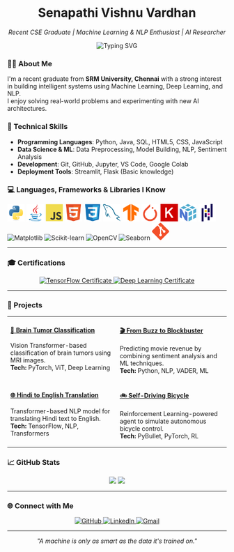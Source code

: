 <h1 align="center">Senapathi Vishnu Vardhan</h1>
<p align="center">
  <em>Recent CSE Graduate | Machine Learning & NLP Enthusiast | AI Researcher</em>
</p>

<p align="center">
  <img src="https://readme-typing-svg.demolab.com?font=Times+New+Roman&size=24&pause=1000&color=00F5FF&center=true&vCenter=true&width=500&lines=Looking+for+the+Data+Scientist+role" alt="Typing SVG" />
</p>



### 👨‍🎓 About Me

I'm a recent graduate from **SRM University, Chennai** with a strong interest in building intelligent systems using Machine Learning, Deep Learning, and NLP.  
I enjoy solving real-world problems and experimenting with new AI architectures.



### 🧠 Technical Skills

- **Programming Languages**: Python, Java, SQL, HTML5, CSS, JavaScript  
- **Data Science & ML**: Data Preprocessing, Model Building, NLP, Sentiment Analysis  
- **Development**: Git, GitHub, Jupyter, VS Code, Google Colab  
- **Deployment Tools**: Streamlit, Flask (Basic knowledge)



### 💻 Languages, Frameworks & Libraries I Know



<p align="left">
  <img src="https://raw.githubusercontent.com/devicons/devicon/master/icons/python/python-original.svg" alt="Python" width="40" height="40"/>
  <img src="https://raw.githubusercontent.com/devicons/devicon/master/icons/java/java-original.svg" alt="Java" width="40" height="40"/>
  <img src="https://raw.githubusercontent.com/devicons/devicon/master/icons/javascript/javascript-original.svg" alt="JavaScript" width="40" height="40"/>
  <img src="https://raw.githubusercontent.com/devicons/devicon/master/icons/html5/html5-original.svg" alt="HTML5" width="40" height="40"/>
  <img src="https://raw.githubusercontent.com/devicons/devicon/master/icons/css3/css3-original.svg" alt="CSS3" width="40" height="40"/>
  <img src="https://raw.githubusercontent.com/devicons/devicon/master/icons/mysql/mysql-original.svg" alt="MySQL" width="40" height="40"/>
  <!-- TensorFlow -->
  <img src="https://raw.githubusercontent.com/devicons/devicon/master/icons/tensorflow/tensorflow-original.svg" alt="TensorFlow" width="40" height="40"/>

  <!-- PyTorch -->
  <img src="https://raw.githubusercontent.com/devicons/devicon/master/icons/pytorch/pytorch-original.svg" alt="PyTorch" width="40" height="40"/>

  <!-- Keras -->
  <img src="https://raw.githubusercontent.com/devicons/devicon/master/icons/keras/keras-original.svg" alt="Keras" width="40" height="40"/>

  <!-- NumPy -->
  <img src="https://raw.githubusercontent.com/devicons/devicon/master/icons/numpy/numpy-original.svg" alt="NumPy" width="40" height="40"/>

  <!-- Pandas -->
  <img src="https://raw.githubusercontent.com/devicons/devicon/master/icons/pandas/pandas-original.svg" alt="Pandas" width="40" height="40"/>

  <!-- Matplotlib (No devicon icon, using external verified GitHub asset) -->
  <img src="https://upload.wikimedia.org/wikipedia/commons/8/84/Matplotlib_icon.svg" alt="Matplotlib" width="40" height="40"/>

  <!-- Scikit-learn -->
  <img src="https://upload.wikimedia.org/wikipedia/commons/0/05/Scikit_learn_logo_small.svg" alt="Scikit-learn" width="40" height="40"/>

  <!-- OpenCV (no devicon, using verified image) -->
  <img src="https://raw.githubusercontent.com/opencv/opencv/master/doc/logo/logo.png" alt="OpenCV" width="40" height="40"/>

  <!-- Seaborn (no official logo, using alternative style) -->
  <img src="https://seaborn.pydata.org/_static/logo-wide-lightbg.svg" alt="Seaborn" width="90" height="40"/>

  <!-- Git -->
  <img src="https://raw.githubusercontent.com/devicons/devicon/master/icons/git/git-original.svg" alt="Git" width="40" height="40"/>
</p>

---

### 🎓 Certifications

<p align="center">
  <a href="https://www.example.com/certificate1" target="_blank">
    <img src="https://img.icons8.com/clouds/100/certificate.png" width="100" alt="TensorFlow Certificate"/>
  </a>
  <a href="https://www.example.com/certificate2" target="_blank">
    <img src="https://img.icons8.com/clouds/100/certificate.png" width="100" alt="Deep Learning Certificate"/>
  </a>
  <!-- Add more -->
</p>


---

### 🚀 Projects

<div align="center">

<table>
  <tr>
    <td width="400px" valign="top">
      <h4><a href="https://github.com/SVISHNUVARDHAN3610/Brain-Tumor-Classification">🧠 Brain Tumor Classification</a></h4>
      <p>
        Vision Transformer-based classification of brain tumors using MRI images.<br>
        <b>Tech:</b> PyTorch, ViT, Deep Learning
      </p>
    </td>
    <td width="400px" valign="top">
      <h4><a href="https://github.com/SVISHNUVARDHAN3610/Movie-Revenue-Prediction">🎬 From Buzz to Blockbuster</a></h4>
      <p>
        Predicting movie revenue by combining sentiment analysis and ML techniques.<br>
        <b>Tech:</b> Python, NLP, VADER, ML
      </p>
    </td>
  </tr>
  <tr>
    <td width="400px" valign="top">
      <h4><a href="https://github.com/SVISHNUVARDHAN3610/Hindi-to-English-Translation">🌐 Hindi to English Translation</a></h4>
      <p>
        Transformer-based NLP model for translating Hindi text to English.<br>
        <b>Tech:</b> TensorFlow, NLP, Transformers
      </p>
    </td>
    <td width="400px" valign="top">
      <h4><a href="https://github.com/SVISHNUVARDHAN3610/Self-Driving-Bicycle">🚲 Self-Driving Bicycle</a></h4>
      <p>
        Reinforcement Learning-powered agent to simulate autonomous bicycle control.<br>
        <b>Tech:</b> PyBullet, PyTorch, RL
      </p>
    </td>
  </tr>
 </table>

</div>



### 📈 GitHub Stats

<p align="center">
  <img src="https://github-readme-stats.vercel.app/api?username=SVISHNUVARDHAN3610&show_icons=true&theme=default&hide_border=true"/>
  <img src="https://github-readme-stats.vercel.app/api/top-langs/?username=SVISHNUVARDHAN3610&layout=compact&theme=default&hide_border=true"/>
</p>

---

### 🌐 Connect with Me

<p align="center">
  <a href="https://github.com/SVISHNUVARDHAN3610" target="_blank">
    <img src="https://img.shields.io/badge/GitHub-100000?style=for-the-badge&logo=github&logoColor=white" alt="GitHub"/>
  </a>
  <a href="https://www.linkedin.com/in/senapathi-vishnu-vardhan-546368273/" target="_blank">
    <img src="https://img.shields.io/badge/LinkedIn-0077B5?style=for-the-badge&logo=linkedin&logoColor=white" alt="LinkedIn"/>
  </a>
  <a href="mailto:vishnuvardhansenapathi3610@gmail.com" target="_blank">
    <img src="https://img.shields.io/badge/Gmail-D14836?style=for-the-badge&logo=gmail&logoColor=white" alt="Gmail"/>
  </a>
</p>

---

<p align="center">
  <em>"A machine is only as smart as the data it's trained on."</em>
</p>

